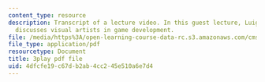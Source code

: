 ```yaml
---
content_type: resource
description: Transcript of a lecture video. In this guest lecture, Luigi Guatieri
  discusses visual artists in game development.
file: /media/https%3A/open-learning-course-data-rc.s3.amazonaws.com/cms-611j-creating-video-games-fall-2014/4dfcfe19c67db2ab4cc245e510a6e7d4_gQHbZlo4Exo.pdf
file_type: application/pdf
resourcetype: Document
title: 3play pdf file
uid: 4dfcfe19-c67d-b2ab-4cc2-45e510a6e7d4
---
```

